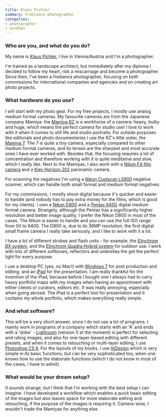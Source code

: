 ```yaml
---
title: Klaus Pichler
summary: Freelance photographer
categories:
- photographer
- windows
---
```


### Who are you, and what do you do?

My name is [Klaus Pichler](http://www.kpic.at/ "Klaus' website."), I live in Vienna/Austria and I'm a photographer. 

I'm trained as a landscape architect, but immediately after my diploma I decided to follow my heart, risk a miscarriage and become a photographer. Since then, I've been a freelance photographer, focusing on both commissions for international companies and agencies and on creating art photo projects.

### What hardware do you use?

I will start with my photo gear. For my free projects, I mostly use analog medium format cameras. My favourite cameras are from the Japanese company Mamiya: the [Mamiya RZ][rz67] is a workhorse of a camera: heavy, bulky and huge, which means the perfect camera for studio use! I love to work with it when it comes to still life and studio portraits. For outside purposes like editorials and photo documentaries I use the RZ's little sister, the [Mamiya 7][7]. The 7 is quite a tiny camera, especially compared to other medium format cameras, and its lenses are the sharpest and most accurate ones I have ever worked with. Besides that, the focusing requires a lot of concentration and therefore working with it is quite meditative and slow, which I really like.
Next to the Mamiyas, I also work with a [Nikon F4 film camera][f4] and a [Kiev Horizon 202][horizon-202] panoramic camera.

For scanning the negatives I'm using a [Nikon Coolscan LS900][super-coolscan-9000-ed] negative scanner, which can handle both small format and medium format negatives.

For my commissions, I mostly shoot digital because it's quicker and easier to handle (and nobody has to pay extra money for the films, which is good for my clients). I own a [Nikon D800][d800] and a [Pentax 645D][645d] digital medium format camera. Strangely, although the Pentax has a significantly higher resolution and better image quality, I prefer the Nikon D800 in most of the cases. The Nikon is easier to handle and you can use the full ISO range from 50 to 6400. The D800 is, due to its 36MP resolution, the first digital small frame camera I really take seriously, and I like to work with it a lot. 

I have a lot of different strobes and flash units - for example, the [Elinchrom BX system][bxri-500], and the [Elinchrom Quadra Hybrid system][quadra-hybrid] for outdoor use. I work with lots of different softboxes, reflectors and umbrellas the get the perfect light for every purpose.

I use a desktop PC (yes, no Mac!) with [Windows 7][windows-7] for post production and editing, and an [iPad][ipad-2] for the presentation. I am really thankful for the invention of the iPad, because before I bought one I always had to carry heavy portfolio maps with my images when having an appointment with either clients or curators, editors etc. It was really annoying, especially when going abroad. The iPad is a perfect tool for presentation and it contains my whole portfolio, which makes everything really simple.

### And what software?

This will be a very short answer, since I do not use a lot of programs. I mainly work in programs of a company which starts with an 'A' and ends with a 'dobe' - [Lightroom][] (version 5 at the moment) is perfect for selecting and rating images, and also for one-layer-based editing with different presets, and when it comes to retouching or multi-layer editing, I use [Photoshop CS 6][photoshop]. For the layouts of my books, I use [InDesign][] which is very simple in its basic functions, but can be very sophisticated too, when one knows how to use the elaborate functions (which I do not know in most of the cases, I have to admit).

### What would be your dream setup?

It sounds strange, but I think that I'm working with the best setup I can imagine. I have developed a workflow which enables a quick basic editing of the images but also leaves space for more elaborate editing and retouching, if the purpose of the images is requiring it. Camera-wise, I wouldn't trade the Mamiyas for anything else.

[645d]: https://www.amazon.com/Pentax-645D-Medium-Format-Digital/dp/B004A4U886 "A 40 megapixel medium format DSLR."
[7]: https://en.wikipedia.org/wiki/Mamiya_7 "A medium format camera."
[bxri-500]: https://www.elinchrom.com/product/BXRi-500.html "An external camera flash unit."
[d800]: https://www.amazon.com/Nikon-FX-Format-Digital-Camera-MODEL/dp/B0076AYNXM "A 36.3 megapixel DSLR."
[f4]: https://en.wikipedia.org/wiki/Nikon_F4 "A 35mm analog SLR."
[horizon-202]: http://www.kievusa.com/panoramic.html "A panoramic film camera."
[ipad-2]: https://www.apple.com/ipad/ "A tablet device."
[quadra-hybrid]: https://www.amazon.com/Elinchrom-Ranger-Quadra-Hybrid-10405-1/dp/B00B10CS30 "A set of camera lights."
[rz67]: https://en.wikipedia.org/wiki/RZ67 "A medium format analog camera."
[super-coolscan-9000-ed]: https://www.nikonusa.com/en/Nikon-Products/Product-Archive/Film-Scanners/9237/Super-COOLSCAN-9000-ED.html "A multi-format film scanner."
[indesign]: https://www.adobe.com/products/indesign.html "A desktop/web publishing application."
[lightroom]: https://www.adobe.com/products/photoshop-lightroom.html "Photo management and editing software."
[photoshop]: https://www.adobe.com/products/photoshop.html "A bitmap image editor."
[windows-7]: https://en.wikipedia.org/wiki/Windows_7 "An operating system."
